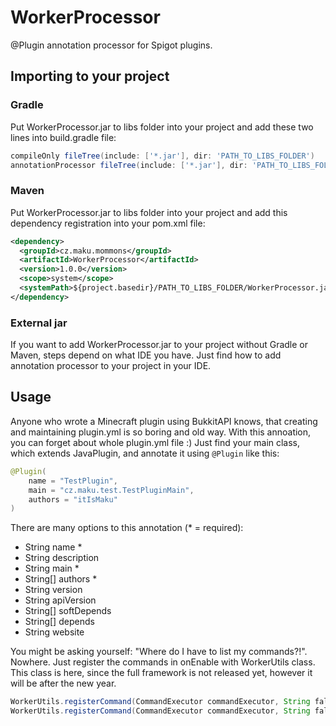 # WorkerProcessor
@Plugin annotation processor for Spigot plugins.

## Importing to your project
### Gradle
Put WorkerProcessor.jar to libs folder into your project and add these two lines into build.gradle file:
```gradle
compileOnly fileTree(include: ['*.jar'], dir: 'PATH_TO_LIBS_FOLDER')
annotationProcessor fileTree(include: ['*.jar'], dir: 'PATH_TO_LIBS_FOLDER')
```

### Maven
Put WorkerProcessor.jar to libs folder into your project and add this dependency registration into your pom.xml file:
```xml
<dependency>
  <groupId>cz.maku.mommons</groupId>
  <artifactId>WorkerProcessor</artifactId>
  <version>1.0.0</version>
  <scope>system</scope>
  <systemPath>${project.basedir}/PATH_TO_LIBS_FOLDER/WorkerProcessor.jar</systemPath>
</dependency>
```

### External jar
If you want to add WorkerProcessor.jar to your project without Gradle or Maven, steps depend on what IDE you have. Just find how to add annotation processor to your project in your IDE.

## Usage
Anyone who wrote a Minecraft plugin using BukkitAPI knows, that creating and maintaining plugin.yml is so boring and old way. With this annoation, you can forget about whole plugin.yml file :)
Just find your main class, which extends JavaPlugin, and annotate it using `@Plugin` like this:
```java
@Plugin(
    name = "TestPlugin",
    main = "cz.maku.test.TestPluginMain",
    authors = "itIsMaku"
)
```
There are many options to this annotation (* = required):
- String name *
- String description
- String main *
- String[] authors *
- String version
- String apiVersion
- String[] softDepends
- String[] depends
- String website

You might be asking yourself: "Where do I have to list my commands?!". Nowhere.
Just register the commands in onEnable with WorkerUtils class. This class is here, since the full framework is not released yet, however it will be after the new year.
```java
WorkerUtils.registerCommand(CommandExecutor commandExecutor, String fallbackPrefix, String command, String description, String usage, String... aliases);
WorkerUtils.registerCommand(CommandExecutor commandExecutor, String fallbackPrefix, String command);
```

